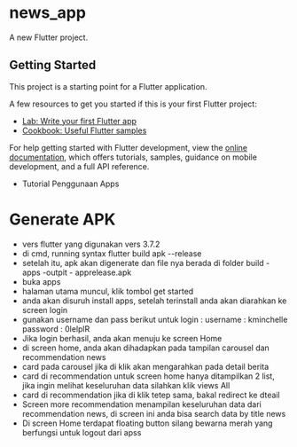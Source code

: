 # news_app

A new Flutter project.

## Getting Started

This project is a starting point for a Flutter application.

A few resources to get you started if this is your first Flutter project:

- [Lab: Write your first Flutter app](https://docs.flutter.dev/get-started/codelab)
- [Cookbook: Useful Flutter samples](https://docs.flutter.dev/cookbook)

For help getting started with Flutter development, view the
[online documentation](https://docs.flutter.dev/), which offers tutorials,
samples, guidance on mobile development, and a full API reference.

* Tutorial Penggunaan Apps

# Generate APK
- vers flutter yang digunakan vers 3.7.2
- di cmd, running syntax flutter build apk --release
- setelah itu, apk akan digenerate dan file nya berada di folder build - apps -outpit - apprelease.apk
- buka apps
- halaman utama muncul, klik tombol get started
- anda akan disuruh install apps, setelah terinstall anda akan diarahkan ke screen login
- gunakan username dan pass berikut untuk login :
  username : kminchelle
  password : 0lelplR
- Jika login berhasil, anda akan menuju ke screen Home  
- di screen home, anda akan dihadapkan pada tampilan carousel dan recommendation news
- card pada carousel jika di klik akan mengarahkan pada detail berita
- card di recommendation untuk screen home hanya ditampilkan 2 list, jika ingin melihat keseluruhan data silahkan klik views All
- card di recommendation jika di klik tetep sama, bakal redirect ke dteail
- Screen more recommendation menampilan keseluruhan data dari recommendation news, di screen ini anda bisa search data by title news
- Di screen Home terdapat floating button silang bewarna merah yang berfungsi untuk logout dari apss